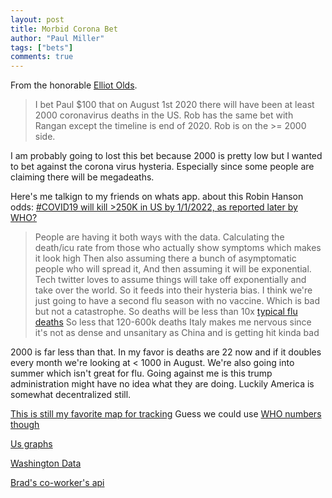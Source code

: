 ```yaml
---
layout: post
title: Morbid Corona Bet
author: "Paul Miller"
tags: ["bets"]
comments: true
---
```


From the honorable [Elliot Olds](https://twitter.com/elliot_olds). 

> I bet Paul $100 that on August 1st 2020 there will have been at least 2000 coronavirus deaths in the US.
> Rob has the same bet with Rangan except the timeline is end of 2020. Rob is on the >= 2000 side.

I am probably going to lost this bet because 2000 is pretty low but I wanted to bet against the corona virus hysteria. Especially since some people are claiming there will be megadeaths.

Here's me talkign to my friends on whats app. about this Robin Hanson odds: [ #COVID19 will kill >250K in US by 1/1/2022, as reported later by WHO? ](https://twitter.com/robinhanson/status/1236438140103069698?s=20)


> People are having it both ways with the data.
> Calculating the death/icu rate from those who actually show symptoms which makes it look high
> Then also assuming there a bunch of asymptomatic people who will spread it,
> And then assuming it will be exponential.
> Tech twitter loves to assume things will take off exponentially and take over the world.
> So it feeds into their hysteria bias.
> I think we're just going to have a second flu season with no vaccine.
> Which is bad but not a catastrophe.
> So deaths will be less than 10x [typical flu deaths](https://www.cdc.gov/flu/about/burden/index.html)
> So less that 120-600k deaths
> Italy makes me nervous since it's not as dense and unsanitary as China and is getting hit kinda bad

2000 is far less than that. In  my favor is deaths are 22 now and if it doubles every month we're looking at <  1000 in August. We're also going into summer which isn't great for flu. Going against me is this trump administration might have no idea what they are doing. Luckily America is somewhat decentralized still.

[This is still my favorite map for tracking](https://coronavirus.jhu.edu/map.html)
Guess we could use [WHO numbers though](https://www.who.int/emergencies/diseases/novel-coronavirus-2019/situation-reports/)

[Us graphs](
https://www.worldometers.info/coronavirus/country/us/)

[Washington Data](https://www.doh.wa.gov/Emergencies/Coronavirus)

[Brad's co-worker's api](https://github.com/ExpDev07/coronavirus-tracker-api)
